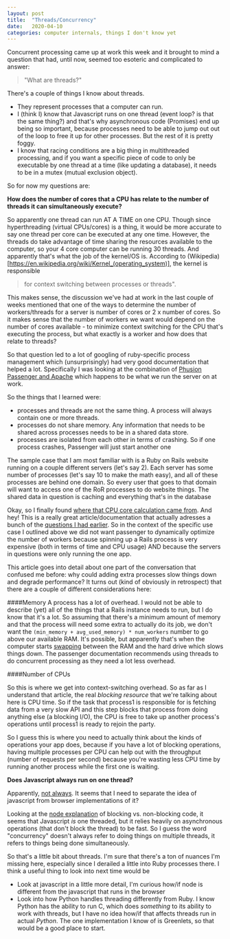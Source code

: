```yaml
---	
layout: post	
title:  "Threads/Concurrency"	
date:   2020-04-10 	
categories: computer internals, things I don't know yet	
---
```


Concurrent processing came up at work this week and it brought to mind a question that had, until now, seemed too esoteric and complicated to answer: 

> "What are threads?"

There's a couple of things I know about threads. 
- They represent processes that a computer can run. 
- I (think I) know that Javascript runs on one thread (event loop? is that the same thing?) and that's why asynchronous code (Promises) end up being so important, because processes need to be able to jump out out of the loop to free it up for other processes. But the rest of it is pretty foggy. 
- I know that racing conditions are a big thing in multithreaded processing, and if you want a specific piece of code to only be executable by one thread at a time (like updating a database), it needs to be in a mutex (mutual exclusion object). 

So for now my questions are: 

**How does the number of cores that a CPU has relate to the number of threads it can simultaneously execute?**

So apparently one thread can run AT A TIME on one CPU. Though since hyperthreading (virtual CPUs/cores) is a thing, it would be more accurate to say one thread per core can be executed at any one time. However, the threads do take advantage of time sharing the resources available to the computer, so your 4 core computer can be running 30 threads. And apparently that's what the job of the kernel/OS is. According to (Wikipedia)[https://en.wikipedia.org/wiki/Kernel_(operating_system)], the kernel is responsible 
>for context switching between processes or threads". 

This makes sense, the discussion we've had at work in the last couple of weeks mentioned that one of the ways to determine the number of workers/threads for a server is number of cores or 2 x number of cores. So it makes sense that the number of workers we want would depend on the number of cores available - to minimize context switching for the CPU that's executing the process, but what exactly is a worker and how does that relate to threads?   

So that question led to a lot of googling of ruby-specific process management which (unsurprisingly) had very good documentation that helped a lot. Specifically I was looking at the combination of [Phusion Passenger and Apache](https://www.phusionpassenger.com/library/indepth/processes.html) which happens to be what we run the server on at work. 

So the things that I learned were: 
- processes and threads are not the same thing. A process will always contain one or more threads. 
- processes do not share memory. Any information that needs to be shared across processes needs to be in a shared data store. 
- processes are isolated from each other in terms of crashing. So if one process crashes, Passenger will just start another one

The sample case that I am most familiar with is a Ruby on Rails website running on a couple different servers (let's say 2). Each server has some number of processes (let's say 10 to make the math easy), and all of these processes are behind one domain. So every user that goes to that domain will want to access one of the RoR processes to do website things. The shared data in question is caching and everything that's in the database

Okay, so I finally found [where that CPU core calculation came from](https://www.phusionpassenger.com/library/config/apache/optimization/). And hey! This is a really great article/documentation that actually adresses a bunch of the [questions I had earlier](https://blog.kseniagueletina.com/infrastructure,/cloud,/aws/2020/04/04/instances.html). So in the context of the specific use case I outlined above we did not want passenger to dynamically optimize the number of workers because spinning up a Rails process is very expensive (both in terms of time and CPU usage) AND because the servers in questions were only running the one app. 

This article goes into detail about one part of the conversation that confused me before: why could adding extra processes slow things down and degrade performance? It turns out (kind of obviously in retrospect) that there are a couple of different considerations here: 

####Memory
A process has a lot of overhead. I would not be able to describe (yet) all of the things that a Rails instance needs to run, but I do know that it's a lot. So assuming that there's a minimum amount of memory and that the process will need some extra to actually do its job, we don't want the `(min_memory + avg_used_memory) * num_workers` number to go above our available RAM. It's possible, but apparently that's when the computer starts [swapping](https://www.quora.com/What-does-it-mean-for-a-machine-to-be-swapping) between the RAM and the hard drive which slows things down. The passenger documentation recommends using threads to do concurrent processing as they need a lot less overhead. 

####Number of CPUs 

So this is where we get into context-switching overhead. So as far as I understand that article, the real *blocking resource* that we're talking about here is CPU time. So if the task that process1 is responsible for is fetching data from a very slow API and this step blocks that process from doing anything else (a blocking I/O), the CPU is free to take up another process's operations until process1 is ready to rejoin the party. 

So I guess this is where you need to actually think about the kinds of operations your app does, because if you have a lot of blocking operations, having multiple processes per CPU can help out with the throughput (number of requests per second) because you're wasting less CPU time by running another process while the first one is waiting. 

**Does Javascript always run on one thread?**

Apparently, [not always](https://medium.com/techtrument/multithreading-javascript-46156179cf9a). It seems that I need to separate the idea of javascript from browser implementations of it?

Looking at the [node explanation](https://nodejs.org/en/docs/guides/blocking-vs-non-blocking/) of blocking vs. non-blocking code, it seems that Javascript *is* one threaded, but it relies heavily on asynchronous operations (that don't block the thread) to be fast. So I guess the word "concurrency" doesn't always refer to doing things on multiple threads, it refers to things being done simultaneously. 

So that's a little bit about threads. I'm sure that there's a ton of nuances I'm missing here, especially since I derailed a little into Ruby processes there. I think a useful thing to look into next time would be 

- Look at javascript in a little more detail, I'm curious how/if node is different from the javascript that runs in the browser
- Look into how Python handles threading differently from Ruby. I know Python has the ability to run C, which does *something* to its ability to work with threads, but I have no idea how/if that affects threads run in actual *Python*. The one implementation I know of is Greenlets, so that would be a good place to start.  
